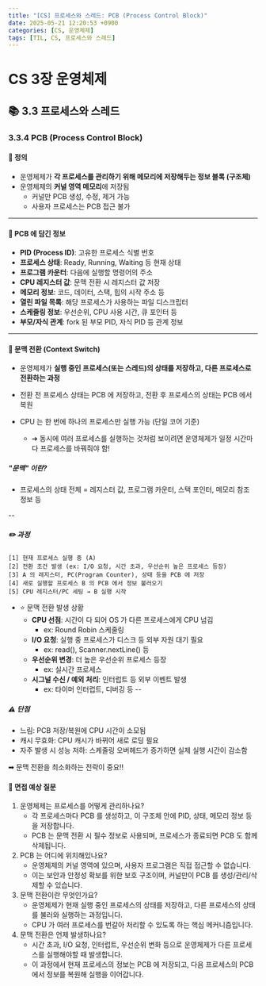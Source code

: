```yaml
---
title: "[CS] 프로세스와 스레드: PCB (Process Control Block)"
date: 2025-05-21 12:20:53 +0900
categories: [CS, 운영체제]
tags: [TIL, CS, 프로세스와 스레드]
---
```

# CS 3장 운영체제
## 📚 3.3 프로세스와 스레드

### 3.3.4 PCB (Process Control Block)

#### 📘 정의
- 운영체제가 **각 프로세스를 관리하기 위해 메모리에 저장해두는 정보 블록 (구조체)**
- 운영체제의 **커널 영역 메모리**에 저장됨
  - 커널만 PCB 생성, 수정, 제거 가능
  - 사용자 프로세스는 PCB 접근 불가

---

#### 📌 PCB 에 담긴 정보

- **PID (Process ID)**: 고유한 프로세스 식별 번호
- **프로세스 상태**: Ready, Running, Waiting 등 현재 상태
- **프로그램 카운터**: 다음에 실행할 명령어의 주소
- **CPU 레지스터 값**: 문맥 전환 시 레지스터 값 저장
- **메모리 정보**: 코드, 데이터, 스택, 힙의 시작 주소 등
- **열린 파일 목록**: 해당 프로세스가 사용하는 파일 디스크립터
- **스케줄링 정보**: 우선순위, CPU 사용 시간, 큐 포인터 등
- **부모/자식 관계**: fork 된 부모 PID, 자식 PID 등 관계 정보

---

#### 🎯 문맥 전환 (Context Switch)
- 운영체제가 **실행 중인 프로세스(또는 스레드)의 상태를 저장하고, 다른 프로세스로 전환하는 과정**
- 전환 전 프로세스 상태는 PCB 에 저장하고, 전환 후 프로세스의 상태는 PCB 에서 복원

- CPU 는 한 번에 하나의 프로세스만 실행 가능 (단일 코어 기준)
  - ➔ 동시에 여러 프로세스를 실행하는 것처럼 보이려면 운영체제가 일정 시간마다 프로세스를 바꿔줘야 함!

##### "**문맥**" 이란?
- 프로세스의 상태 전체 = 레지스터 값, 프로그램 카운터, 스택 포인터, 메모리 참조 정보 등

--

##### ✏️ 과정

```plaintext
[1] 현재 프로세스 실행 중 (A)
[2] 전환 조건 발생 (ex: I/O 요청, 시간 초과, 우선순위 높은 프로세스 등장)
[3] A 의 레지스터, PC(Program Counter), 상태 등을 PCB 에 저장
[4] 새로 실행할 프로세스 B 의 PCB 에서 정보 불러오기
[5] CPU 레지스터/PC 세팅 ➔ B 실행 시작
```

- ⭐️ 문맥 전환 발생 상황
  - **CPU 선점**: 시간이 다 되어 OS 가 다른 프로세스에게 CPU 넘김
    - ex: Round Robin 스케줄링
  - **I/O 요청**: 실행 중 프로세스가 디스크 등 외부 자원 대기 필요
    - ex: read(), Scanner.nextLine() 등
  - **우선순위 변경**: 더 높은 우선순위 프로세스 등장
    - ex: 실시간 프로세스
  - **시그널 수신 / 예외 처리**: 인터럽트 등 외부 이벤트 발생
    - ex: 타이머 인터럽트, 디버깅 등
--

##### ⚠️ 단점
- 느림: PCB 저장/복원에 CPU 시간이 소모됨
- 캐시 무효화: CPU 캐시가 바뀌어 새로 로딩 필요
- 자주 발생 시 성능 저하: 스케줄링 오버헤드가 증가하면 실제 실행 시간이 감소함

➡︎ 문맥 전환을 최소화하는 전략이 중요!!

#### 🎤 면접 예상 질문
1. 운영체제는 프로세스를 어떻게 관리하나요?
   - 각 프로세스마다 PCB 를 생성하고, 이 구조체 안에 PID, 상태, 메모리 정보 등을 저장합니다.
   - PCB 는 문맥 전환 시 필수 정보로 사용되며, 프로세스가 종료되면 PCB 도 함께 삭제됩니다.
2. PCB 는 어디에 위치해있나요?
   - 운영체제의 커널 영역에 있으며, 사용자 프로그램은 직접 접근할 수 없습니다.
   - 이는 보안과 안정성 확보를 위한 보호 구조이며, 커널만이 PCB 를 생성/관리/삭제할 수 있습니다.
3. 문맥 전환이란 무엇인가요?
   - 운영체제가 현재 실행 중인 프로세스의 상태를 저장하고, 다른 프로세스의 상태를 불러와 실행하는 과정입니다.
   - CPU 가 여러 프로세스를 번갈아 처리할 수 있도록 하는 핵심 메커니즘입니다.
4. 문맥 전환은 언제 발생하나요?
   - 시간 초과, I/O 요청, 인터럽트, 우선순위 변화 등으로 운영체제가 다른 프로세스를 실행해야할 때 발생합니다.
   - 이 과정에서 현재 프로세스의 정보는 PCB 에 저장되고, 다음 프로세스의 PCB 에서 정보를 복원해 실행을 이어갑니다.

